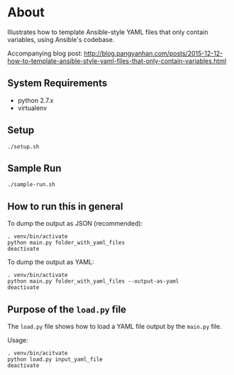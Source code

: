 # About

Illustrates how to template Ansible-style YAML files that only contain variables, using Ansible's codebase.

Accompanying blog post: http://blog.pangyanhan.com/posts/2015-12-12-how-to-template-ansible-style-yaml-files-that-only-contain-variables.html

## System Requirements

- python 2.7.x
- virtualenv

## Setup

    ./setup.sh

## Sample Run

    ./sample-run.sh

## How to run this in general

To dump the output as JSON (recommended):

    . venv/bin/activate
    python main.py folder_with_yaml_files
    deactivate

To dump the output as YAML:

    . venv/bin/activate
    python main.py folder_with_yaml_files --output-as-yaml
    deactivate

## Purpose of the `load.py` file

The `load.py` file shows how to load a YAML file output by the `main.py` file.

Usage:

    . venv/bin/acitvate
    python load.py input_yaml_file
    deactivate
